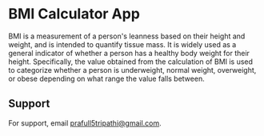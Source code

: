 
# BMI Calculator App

BMI is a measurement of a person's leanness  based on their height and weight, and is 
intended to quantify tissue mass. It is widely used as a 
general indicator of whether a person has a healthy body 
weight for their height. Specifically, the value obtained
from the calculation of BMI is used to categorize whether 
a person is underweight, normal weight, overweight, 
or obese depending on what range the value falls between. 


## Support

For support, email prafull5tripathi@gmail.com.

